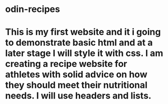 # odin-recipes
# This is my first website and it i going to demonstrate basic html and at a later stage I will style it with css. I am creating a recipe website for athletes with solid advice on how they should meet their nutritional needs. I will use headers and lists. 
